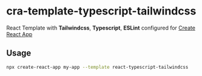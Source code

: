 # cra-template-typescript-tailwindcss

React Template with **Tailwindcss**, **Typescript**, **ESLint** configured for [Create React App](https://github.com/facebook/create-react-app)

## Usage

```sh
npx create-react-app my-app --template react-typescript-tailwindcss
```
